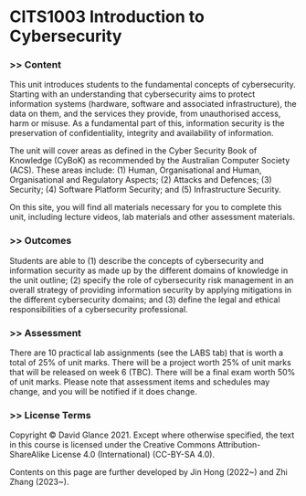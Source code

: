 # CITS1003 Introduction to Cybersecurity

### >> Content

This unit introduces students to the fundamental concepts of cybersecurity. Starting with an understanding that cybersecurity aims to protect information systems (hardware, software and associated infrastructure), the data on them, and the services they provide, from unauthorised access, harm or misuse. As a fundamental part of this, information security is the preservation of confidentiality, integrity and availability of information.

The unit will cover areas as defined in the Cyber Security Book of Knowledge (CyBoK) as recommended by the Australian Computer Society (ACS). These areas include: (1) Human, Organisational and Human, Organisational and Regulatory Aspects; (2) Attacks and Defences; (3) Security; (4) Software Platform Security; and (5) Infrastructure Security.

On this site, you will find all materials necessary for you to complete this unit, including lecture videos, lab materials and other assessment materials.

### >> Outcomes

Students are able to (1) describe the concepts of cybersecurity and information security as made up by the different domains of knowledge in the unit outline; (2) specify the role of cybersecurity risk management in an overall strategy of providing information security by applying mitigations in the different cybersecurity domains; and (3) define the legal and ethical responsibilities of a cybersecurity professional.

### >> Assessment

There are 10 practical lab assignments (see the LABS tab) that is worth a total of 25% of unit marks. There will be a project worth 25% of unit marks that will be released on week 6 (TBC). There will be a final exam worth 50% of unit marks. Please note that assessment items and schedules may change, and you will be notified if it does change.

### >> License Terms

Copyright © David Glance 2021. Except where otherwise specified, the text in this course is licensed under the Creative Commons Attribution-ShareAlike License 4.0 (International) (CC-BY-SA 4.0).

Contents on this page are further developed by Jin Hong (2022\~) and Zhi Zhang (2023\~).
